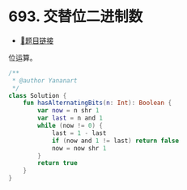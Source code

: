 # 693. 交替位二进制数

- [🔗题目链接](https://leetcode-cn.com/problems/binary-number-with-alternating-bits/)

位运算。

```kotlin
/**
 * @author Yananart
 */
class Solution {
    fun hasAlternatingBits(n: Int): Boolean {
        var now = n shr 1
        var last = n and 1
        while (now != 0) {
            last = 1 - last
            if (now and 1 != last) return false
            now = now shr 1
        }
        return true
    }
}
```
